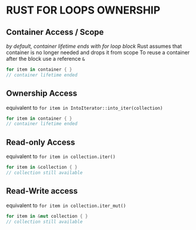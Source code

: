 # RUST FOR LOOPS OWNERSHIP

## Container Access / Scope

_by default, container lifetime ends with for loop block_
Rust assumes that container is no longer needed and drops it from scope
To reuse a container after the block use a reference `&`

```rust
for item in container { }
// container lifetime ended
```

## Ownership Access

equivalent to `for item in IntoIterator::into_iter(collection)`

```rust
for item in container { }
// container lifetime ended
```

## Read-only Access

equivalent to `for item in collection.iter()`

```rust
for item in &collection { }
// collection still available
```

## Read-Write access

equivalent to `for item in collection.iter_mut()`

```rust
for item in &mut collection { }
// collection still available
```
